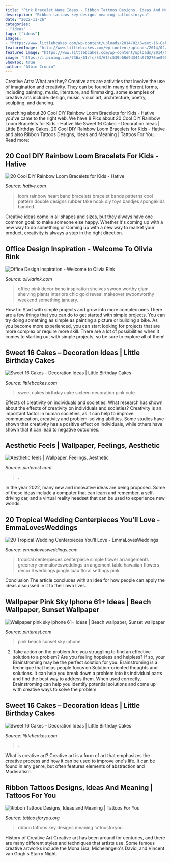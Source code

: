 ```yaml
---
title: "Pink Bracelet Name Ideas - Ribbon Tattoos Designs, Ideas And Meaning"
description: "Ribbon tattoos key designs meaning tattoosforyou"
date: "2022-11-26"
categories:
- "ideas"
tags: ["ideas"]
images:
- "https://www.littlebcakes.com/wp-content/uploads/2014/02/Sweet-16-Cakes-636x1024.jpg"
featuredImage: "http://www.littlebcakes.com/wp-content/uploads/2014/02/Sweet-16-Cakes.jpg"
featured_image: "https://www.littlebcakes.com/wp-content/uploads/2014/02/Sweet-16-Cakes-636x1024.jpg"
image: "https://i.pinimg.com/736x/61/fc/53/61fc539e68d9d344a970270ae896e13e.jpg"
ShowToc: true
author: "Albin Cronin"
---
```



Creative Arts: What are they?
Creative arts are activities that involve the use of imagination and creativity. They can be found in many different forms, including painting, music, literature, and filmmaking. some examples of creative arts include: design, music, visual art, architecture, poetry, sculpting, and dancing.

	

		
searching about 20 Cool DIY Rainbow Loom Bracelets for Kids - Hative you've came to the right web. We have 8 Pics about 20 Cool DIY Rainbow Loom Bracelets for Kids - Hative like Sweet 16 Cakes – Decoration Ideas | Little Birthday Cakes, 20 Cool DIY Rainbow Loom Bracelets for Kids - Hative and also Ribbon Tattoos Designs, Ideas and Meaning | Tattoos For You. Read more:
		
    
## 20 Cool DIY Rainbow Loom Bracelets For Kids - Hative

<img loading=lazy src="https://hative.com/wp-content/uploads/2014/10/rainbow-loom-bracelets/8-heart-rainbow-loom-bracelet.jpg" onerror="this.onerror=null;this.src='https://tse3.mm.bing.net/th?id=OIP.m8EBpl_ZQbQDw5WTFTrP-QHaJ6&amp;pid=15.1';" alt="20 Cool DIY Rainbow Loom Bracelets for Kids - Hative">

_Source: hative.com_

>loom rainbow heart band bracelets bracelet bands patterns cool pattern double designs rubber take hook diy toys bandjes spongekids banded. 

	

Creative ideas come in all shapes and sizes, but they always have one common goal: to make someone else happy. Whether it's coming up with a new way to do something or Coming up with a new way to market your product, creativity is always a step in the right direction.

    
## Office Design Inspiration - Welcome To Olivia Rink

<img loading=lazy src="https://oliviarink.com/wp-content/uploads/2016/08/a90021c65b20a7f77c6514a8c0fb932b.jpg" onerror="this.onerror=null;this.src='https://tse4.mm.bing.net/th?id=OIP.V9CBpdXTfFcrlE_6pxcHOAHaLH&amp;pid=15.1';" alt="Office Design Inspiration - Welcome to Olivia Rink">

_Source: oliviarink.com_

>office pink decor boho inspiration shelves swoon worthy glam shelving plants interiors chic gold reveal makeover swoonworthy weekend something january. 

	

How to: Start with simple projects and grow into more complex ones
There are a few things that you can do to get started with simple projects. You can try doing something as simple as painting a picture or building a bike. As you become more experienced, you can start looking for projects that are more complex or require more skill. There are a lot of possibilities when it comes to starting out with simple projects, so be sure to explore all of them!

    
## Sweet 16 Cakes – Decoration Ideas | Little Birthday Cakes

<img loading=lazy src="http://www.littlebcakes.com/wp-content/uploads/2014/02/Sweet-16-Cakes.jpg" onerror="this.onerror=null;this.src='https://tse3.mm.bing.net/th?id=OIP.ugYtZk43OYDZ0EfsAI7ZngHaL7&amp;pid=15.1';" alt="Sweet 16 Cakes – Decoration Ideas | Little Birthday Cakes">

_Source: littlebcakes.com_

>sweet cakes birthday cake sixteen decoration pink cute. 

	

Effects of creativity on individuals and societies: What research has shown about the effects of creativity on individuals and societies?
Creativity is an important factor in human societies, as it can help to improve communication, creativity and problem-solving abilities. Some studies have shown that creativity has a positive effect on individuals, while others have shown that it can lead to negative outcomes.

    
## Aesthetic Feels | Wallpaper, Feelings, Aesthetic

<img loading=lazy src="https://i.pinimg.com/736x/61/fc/53/61fc539e68d9d344a970270ae896e13e.jpg" onerror="this.onerror=null;this.src='https://tse3.mm.bing.net/th?id=OIP.eb25rBqTBeMlmuvlX8hFBgHaMb&amp;pid=15.1';" alt="Aesthetic feels | Wallpaper, Feelings, Aesthetic">

_Source: pinterest.com_

>. 

	

In the year 2022, many new and innovative ideas are being proposed. Some of these ideas include a computer that can learn and remember, a self-driving car, and a virtual reality headset that can be used to experience new worlds.

    
## 20 Tropical Wedding Centerpieces You’ll Love - EmmaLovesWeddings

<img loading=lazy src="https://emmalovesweddings.com/wp-content/uploads/2018/08/simple-greenery-and-hot-pink-tropical-wedding-centerpiece.jpg" onerror="this.onerror=null;this.src='https://tse2.mm.bing.net/th?id=OIP.24An_I0crh7-r4fEsFK-oAHaLH&amp;pid=15.1';" alt="20 Tropical Wedding Centerpieces You’ll Love - EmmaLovesWeddings">

_Source: emmalovesweddings.com_

>tropical centerpieces centerpiece simple flower arrangements greenery emmalovesweddings arrangement table hawaiian flowers decor ll weddings jungle luau floral settings pink. 

	

Conclusion
The article concludes with an idea for how people can apply the ideas discussed in it to their own lives.

    
## Wallpaper Pink Sky Iphone 61+ Ideas | Beach Wallpaper, Sunset Wallpaper

<img loading=lazy src="https://i.pinimg.com/736x/a5/dd/77/a5dd7784fc7065140078be2cc38f2f02.jpg" onerror="this.onerror=null;this.src='https://tse1.mm.bing.net/th?id=OIP.aAUIcdRNqdLdhgYsCCmANQAAAA&amp;pid=15.1';" alt="Wallpaper pink sky iphone 61+ Ideas | Beach wallpaper, Sunset wallpaper">

_Source: pinterest.com_

>pink beach sunset sky iphone. 

	

2. Take action on the problem
Are you struggling to find an effective solution to a problem? Are you feeling hopeless and helpless? If so, your Brainstroming may be the perfect solution for you. Brainstroming is a technique that helps people focus on Solution-oriented thoughts and solutions. It can help you break down a problem into its individual parts and find the best way to address them. When used correctly, Brainstroming can help you identify potential solutions and come up with creative ways to solve the problem.

    
## Sweet 16 Cakes – Decoration Ideas | Little Birthday Cakes

<img loading=lazy src="https://www.littlebcakes.com/wp-content/uploads/2014/02/Sweet-16-Cakes-636x1024.jpg" onerror="this.onerror=null;this.src='https://tse3.mm.bing.net/th?id=OIP.jPMr8T2QLjNsIFzuFh8KpwHaL7&amp;pid=15.1';" alt="Sweet 16 Cakes – Decoration Ideas | Little Birthday Cakes">

_Source: littlebcakes.com_

>. 

	

What is creative art?
Creative art is a form of art that emphasizes the creative process and how it can be used to improve one's life. It can be found in any genre, but often features elements of abstraction and Moderatism.

    
## Ribbon Tattoos Designs, Ideas And Meaning | Tattoos For You

<img loading=lazy src="http://www.tattoosforyou.org/wp-content/uploads/2013/11/Key-and-Ribbon-Tattoos.jpg" onerror="this.onerror=null;this.src='https://tse2.mm.bing.net/th?id=OIP.Qwl0aKdyokQSx5VfXxJo9gHaLH&amp;pid=15.1';" alt="Ribbon Tattoos Designs, Ideas and Meaning | Tattoos For You">

_Source: tattoosforyou.org_

>ribbon tattoos key designs meaning tattoosforyou. 

	

History of Creative Art
Creative art has been around for centuries, and there are many different styles and techniques that artists use. Some famous creative artworks include the Mona Lisa, Michelangelo's David, and Vincent van Gogh's Starry Night.

